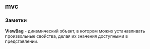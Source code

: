 ## mvc

### Заметки

__ViewBag__ - динамический объект, в котором можно устанавливать произвольные свойства, делая их значения доступными в представлении.